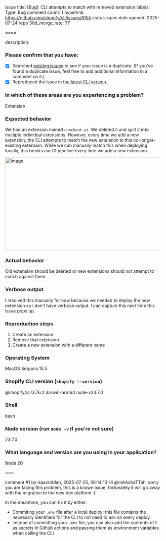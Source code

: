issue title: [Bug]: CLI attempts to match with removed extension
labels: Type: Bug
comment count: 1
hyperlink: https://github.com/shopify/cli/issues/6155
status: open
date opened: 2025-07-24
repo 30d_merge_rate: 77

====

description:
### Please confirm that you have:

- [x] Searched [existing issues](.) to see if your issue is a duplicate. (If you’ve found a duplicate issue, feel free to add additional information in a comment on it.)
- [x] Reproduced the issue in [the latest CLI version](https://www.npmjs.com/package/@shopify/cli).

### In which of these areas are you experiencing a problem?

Extension

### Expected behavior

We had an extension named `checkout-ui`. We deleted it and split it into multiple individual extensions. However, every time we add a new extension, the CLI attempts to match the new extension to this no-longer-existing extension. While we can manually match this when deploying locally, this breaks our CI pipeline every time we add a new extension.

<img width="604" height="299" alt="Image" src="https://github.com/user-attachments/assets/51544060-8344-4438-ac2a-c5c8cebb48a3" />

### Actual behavior

Old extension should be deleted or new extensions should not attempt to match against them.

### Verbose output

I resolved this manually for now because we needed to deploy the new extension so I don't have verbose output. I can capture this next time this issue pops up.

### Reproduction steps

1. Create an extension
2. Remove that extension
3. Create a new extension with a different name

### Operating System

MacOS Sequoia 15.5

### Shopify CLI version (`shopify --version`)

@shopify/cli/3.76.2 darwin-arm64 node-v23.7.0

### Shell

bash

### Node version (run `node -v` if you're not sure)

23.7.0

### What language and version are you using in your application?

Node 20

===

comment #1 by isaacroldan, 2025-07-25, 08:14:13
Hi @mAAdhaTTah, sorry you are facing this problem, this is a known issue, fortunately it will go away with the migration to the new dev platform :) 

In the meantime, you can fix it by either:
- Commiting your `.env` file after a local deploy: this file contains the necessary identifiers for the CLI to not need to ask on every deploy.
- Instead of committing your `.env` file, you can also add the contents of it as secrets in Github actions and passing them as environment variables when calling the CLI


